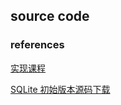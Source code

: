 ## source code

### references

[实现课程](https://cstack.github.io/db_tutorial/)

[SQLite 初始版本源码下载](https://www.sqlite.org/src/info/f37dd18e3fc6314e)